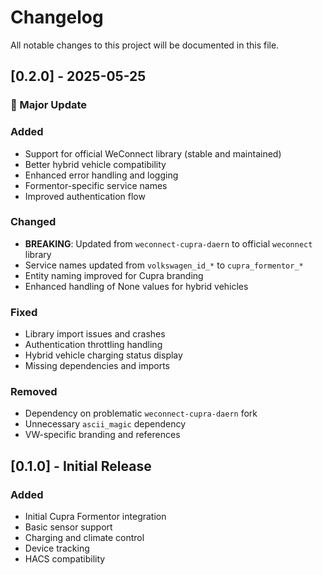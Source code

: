 # Changelog

All notable changes to this project will be documented in this file.

## [0.2.0] - 2025-05-25

### 🎉 Major Update

### Added
- Support for official WeConnect library (stable and maintained)
- Better hybrid vehicle compatibility
- Enhanced error handling and logging
- Formentor-specific service names
- Improved authentication flow

### Changed
- **BREAKING**: Updated from `weconnect-cupra-daern` to official `weconnect` library
- Service names updated from `volkswagen_id_*` to `cupra_formentor_*`
- Entity naming improved for Cupra branding
- Enhanced handling of None values for hybrid vehicles

### Fixed
- Library import issues and crashes
- Authentication throttling handling
- Hybrid vehicle charging status display
- Missing dependencies and imports

### Removed
- Dependency on problematic `weconnect-cupra-daern` fork
- Unnecessary `ascii_magic` dependency
- VW-specific branding and references

## [0.1.0] - Initial Release

### Added
- Initial Cupra Formentor integration
- Basic sensor support
- Charging and climate control
- Device tracking
- HACS compatibility
